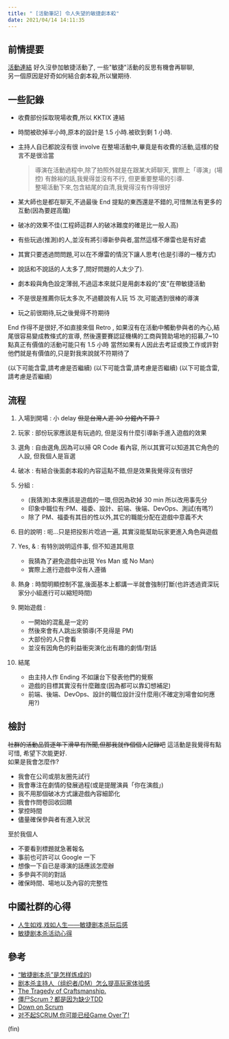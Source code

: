 ```yaml
---
title: " [活動筆記] 令人失望的敏捷劇本殺"
date: 2021/04/14 14:11:35
---
```


## 前情提要

[活動連結](https://agilecommtw.kktix.cc/events/agilescriptplay001)
好久沒參加敏捷活動了, 一些"敏捷"活動的反思有機會再聊聊,  
另一個原因是好奇如何結合劇本殺,所以蠻期待.  

## 一些記錄

- 收費部份採取現場收費,所以 KKTIX 連結
- 時間被砍掉半小時,原本的設計是 1.5 小時.被砍到剩 1 小時.
- 主持人自已都說沒有很 involve 在整場活動中,畢竟是有收費的活動,這樣的發言不是很洽當

    > 導演在活動過程中,除了拍照外就是在跟某大師聊天,
    > 實際上「導演」(場控) 有餘裕的話,我覺得並沒有不行,
    > 但更重要整場的引導.  
    > 整場活動下來,包含結尾的自清,我覺得沒有作得很好

- 某大師也是都在聊天,不過最後 End 提點的東西還是不錯的,可惜無法有更多的互動(因為要趕高鐵)
- 破冰的效果不佳(工程師這群人的破冰難度的確是比一般人高)
- 有些玩過(推測)的人,並沒有將引導新參與者,當然這樣不爆雷也是有好處
- 其實只要透過問問題,可以在不爆雷的情況下讓人思考(也是引導的一種方式)
- 說話和不說話的人太多了,問好問題的人太少了).
- 劇本殺與角色設定薄弱,不過這本來就只是用劇本殺的"皮"在帶敏捷活動
- 不是很是推薦你玩太多次,不過聽說有人玩 15 次,可能遇到很棒的導演
- 玩之前很期待,玩之後覺得不符期待

End 作得不是很好,不如直接來個 Retro ,
如果沒有在活動中觸動參與者的內心,結尾很容易變成教條式的宣導,
然後還要賽認証機構的工商與贊助場地的招募,7~10點真正有價值的活動可能只有 1.5 小時
當然如果有人因此去考証或換工作或許對他們就是有價值的,只是對我來說就不符期待了

(以下可能含雷,請考慮是否繼續)
(以下可能含雷,請考慮是否繼續)
(以下可能含雷,請考慮是否繼續)

## 流程

1. 入場到開場 : 小 delay ~~但是台灣人遲 30 分鐘內不算 ?~~
2. 玩家 : 部份玩家應該是有玩過的, 但是沒有什麼引導新手進入遊戲的效果  
3. 選角 : 自由選角,因為可以掃 QR Code 看內容, 所以其實可以知道其它角色的人設, 但我個人是盲選
4. 破冰 : 有結合後面劇本殺的內容這點不錯,但是效果我覺得沒有很好
5. 分組 :
   - (我猜測)本來應該是遊戲的一環,但因為砍掉 30 min 所以改用事先分
   - 印象中職位有:PM、福委、設計、前端、後端、DevOps、測試(有嗎?)
   - 除了 PM、福委有其目的性以外,其它的職能分配在遊戲中意義不大
6. 目的說明 : 呃…只是把投影片唸過一遍, 其實沒能幫助玩家更進入角色與遊戲
7. Yes, & : 有特別說明這件事, 但不知道其用意
   - 我猜為了避免遊戲中出現 Yes Man 或 No Man)
   - 實際上進行遊戲中沒有人遵循
8. 熱身 : 時間明顯控制不當,後面基本上都講一半就會強制打斷(也許透過資深玩家分小組進行可以縮短時間)
9. 開始遊戲 :
   - 一開始的混亂是一定的
   - 然後來會有人跳出來領導(不見得是 PM)
   - 大部份的人只會看
   - 並沒有因角色的利益衝突演化出有趣的劇情/對話

10. 結尾
    - 由主持人作 Ending 不如讓台下發表他們的覺察  
    - 遊戲的目標其實沒有什麼難度(因為都可以靠幻想補足)
    - 前端、後端、DevOps、設計的職位設計沒什麼用(不確定別場會如何應用?)

## 檢討

~~社群的活動品質逐年下滑早有所聞,但那我就作個個人記錄吧~~
這活動是我覺得有點可惜, 希望下次能更好.  
如果是我會怎麼作?  

- 我會在公司或朋友圈先試行
- 我會專注在劇情的發展過程(或是提醒演員「你在演戲」)
- 我不用那個破冰方式讓遊戲內容細節化
- 我會作問卷回收回饋  
- 掌控時間
- 儘量確保參與者有進入狀況

至於我個人

- 不要看到標題就急著報名
- 事前也可許可以 Google 一下
- 想像一下自已是導演的話應該怎麼辦
- 多參與不同的對話
- 確保時間、場地以及內容的完整性

## 中國社群的心得

- [人生如戏,戏如人生——敏捷剧本杀玩后感](https://zhuanlan.zhihu.com/p/355296570)
- [敏捷剧本杀活动心得](https://www.jianshu.com/p/496d5e81de50)

## 參考

- [“敏捷剧本杀”是怎样炼成的](https://www.sohu.com/a/356976954_779078))
- [剧本杀主持人（组织者/DM）怎么提高玩家体验感](https://zhuanlan.zhihu.com/p/105128687)
- [The Tragedy of Craftsmanship.](https://blog.cleancoder.com/uncle-bob/2018/08/28/CraftsmanshipMovement.html)
- [僵尸Scrum？都是因为缺少TDD](https://mp.weixin.qq.com/s?__biz=MzU1MTkyNDU4MA%3D%3D&mid=2247484055&idx=1&sn=cb67435affd1bd245cf4ed961ab21d5a)
- [Down on Scrum](https://ronjeffries.com/articles/020-01ff/down-on-scrum/)
- [对不起SCRUM,你可能已经Game Over了!](https://mp.weixin.qq.com/s/Ieuis2ecUm4RE4WpvW3rcA)

(fin)
